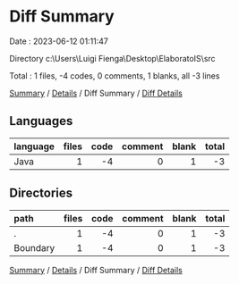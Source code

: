 # Diff Summary

Date : 2023-06-12 01:11:47

Directory c:\\Users\\Luigi Fienga\\Desktop\\ElaboratoIS\\src

Total : 1 files,  -4 codes, 0 comments, 1 blanks, all -3 lines

[Summary](results.md) / [Details](details.md) / Diff Summary / [Diff Details](diff-details.md)

## Languages
| language | files | code | comment | blank | total |
| :--- | ---: | ---: | ---: | ---: | ---: |
| Java | 1 | -4 | 0 | 1 | -3 |

## Directories
| path | files | code | comment | blank | total |
| :--- | ---: | ---: | ---: | ---: | ---: |
| . | 1 | -4 | 0 | 1 | -3 |
| Boundary | 1 | -4 | 0 | 1 | -3 |

[Summary](results.md) / [Details](details.md) / Diff Summary / [Diff Details](diff-details.md)